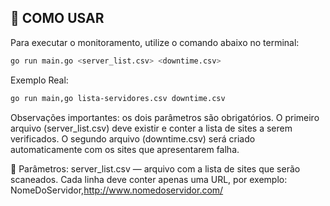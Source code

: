 ## 🧭 COMO USAR
Para executar o monitoramento, utilize o comando abaixo no terminal:
```bash
go run main.go <server_list.csv> <downtime.csv>
```
Exemplo Real:
```bash
go run main,go lista-servidores.csv downtime.csv
```

Observações importantes: os dois parâmetros são obrigatórios. O primeiro arquivo (server_list.csv) deve existir e conter a lista de sites a serem verificados. O segundo arquivo (downtime.csv) será criado automaticamente com os sites que apresentarem falha.

📂 Parâmetros: server_list.csv — arquivo com a lista de sites que serão scaneados. Cada linha deve conter apenas uma URL, por exemplo:
NomeDoServidor,http://www.nomedoservidor.com/


